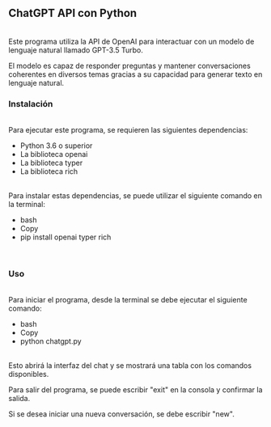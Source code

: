 <h2>ChatGPT API con Python</h2>
<br>
Este programa utiliza la API de OpenAI para interactuar con un modelo de lenguaje natural llamado GPT-3.5 Turbo.

El modelo es capaz de responder preguntas y mantener conversaciones coherentes en diversos temas gracias a su capacidad para generar texto en lenguaje natural.

<h3>Instalación</h3>
<br>
Para ejecutar este programa, se requieren las siguientes dependencias:

<ul>
<li>Python 3.6 o superior</li>
<li>La biblioteca openai</li>
<li>La biblioteca typer</li>
<li>La biblioteca rich</li>
</ul>
<br>
Para instalar estas dependencias, se puede utilizar el siguiente comando en la terminal:
<br>
<ul>
<li>bash</li>
<li>Copy</li>
<li>pip install openai typer rich</li>
</ul>
<br>
<h3>Uso</h3>
<br>
Para iniciar el programa, desde la terminal se debe ejecutar el siguiente comando:
<br>
<ul>
<li>bash</li>
<li>Copy</li>
<li>python chatgpt.py</li>
</ul>
<br>
Esto abrirá la interfaz del chat y se mostrará una tabla con los comandos disponibles.

Para salir del programa, se puede escribir "exit" en la consola y confirmar la salida.

Si se desea iniciar una nueva conversación, se debe escribir "new".
